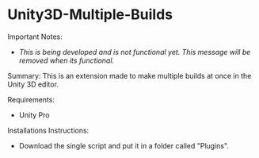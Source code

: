 Unity3D-Multiple-Builds
=======================

Important Notes: 
- *This is being developed and is not functional yet. This message will be removed when its functional.*

Summary:
This is an extension made to make multiple builds at once in the Unity 3D editor. 

Requirements: 
- Unity Pro

Installations Instructions: 
- Download the single script and put it in a folder called "Plugins".


